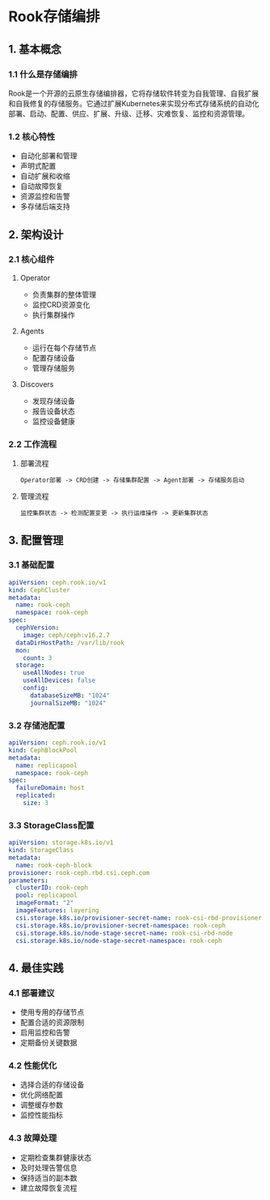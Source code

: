 # Rook存储编排

## 1. 基本概念

### 1.1 什么是存储编排
Rook是一个开源的云原生存储编排器，它将存储软件转变为自我管理、自我扩展和自我修复的存储服务。它通过扩展Kubernetes来实现分布式存储系统的自动化部署、启动、配置、供应、扩展、升级、迁移、灾难恢复、监控和资源管理。

### 1.2 核心特性
- 自动化部署和管理
- 声明式配置
- 自动扩展和收缩
- 自动故障恢复
- 资源监控和告警
- 多存储后端支持

## 2. 架构设计

### 2.1 核心组件
1. Operator
   - 负责集群的整体管理
   - 监控CRD资源变化
   - 执行集群操作

2. Agents
   - 运行在每个存储节点
   - 配置存储设备
   - 管理存储服务

3. Discovers
   - 发现存储设备
   - 报告设备状态
   - 监控设备健康

### 2.2 工作流程
1. 部署流程
   ```
   Operator部署 -> CRD创建 -> 存储集群配置 -> Agent部署 -> 存储服务启动
   ```

2. 管理流程
   ```
   监控集群状态 -> 检测配置变更 -> 执行运维操作 -> 更新集群状态
   ```

## 3. 配置管理

### 3.1 基础配置
```yaml
apiVersion: ceph.rook.io/v1
kind: CephCluster
metadata:
  name: rook-ceph
  namespace: rook-ceph
spec:
  cephVersion:
    image: ceph/ceph:v16.2.7
  dataDirHostPath: /var/lib/rook
  mon:
    count: 3
  storage:
    useAllNodes: true
    useAllDevices: false
    config:
      databaseSizeMB: "1024"
      journalSizeMB: "1024"
```

### 3.2 存储池配置
```yaml
apiVersion: ceph.rook.io/v1
kind: CephBlockPool
metadata:
  name: replicapool
  namespace: rook-ceph
spec:
  failureDomain: host
  replicated:
    size: 3
```

### 3.3 StorageClass配置
```yaml
apiVersion: storage.k8s.io/v1
kind: StorageClass
metadata:
  name: rook-ceph-block
provisioner: rook-ceph.rbd.csi.ceph.com
parameters:
  clusterID: rook-ceph
  pool: replicapool
  imageFormat: "2"
  imageFeatures: layering
  csi.storage.k8s.io/provisioner-secret-name: rook-csi-rbd-provisioner
  csi.storage.k8s.io/provisioner-secret-namespace: rook-ceph
  csi.storage.k8s.io/node-stage-secret-name: rook-csi-rbd-node
  csi.storage.k8s.io/node-stage-secret-namespace: rook-ceph
```

## 4. 最佳实践

### 4.1 部署建议
- 使用专用的存储节点
- 配置合适的资源限制
- 启用监控和告警
- 定期备份关键数据

### 4.2 性能优化
- 选择合适的存储设备
- 优化网络配置
- 调整缓存参数
- 监控性能指标

### 4.3 故障处理
- 定期检查集群健康状态
- 及时处理告警信息
- 保持适当的副本数
- 建立故障恢复流程 